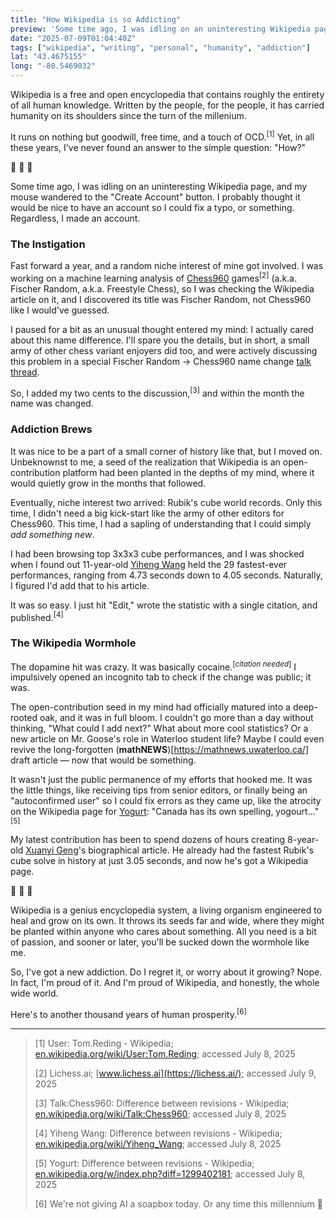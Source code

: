 ```yaml
---
title: "How Wikipedia is so Addicting"
preview: 'Some time ago, I was idling on an uninteresting Wikipedia page, and my mouse wandered to the "Create Account" button...'
date: "2025-07-09T01:04:40Z"
tags: ["wikipedia", "writing", "personal", "humanity", "addiction"]
lat: "43.4675155"
long: "-80.5469032"
---
```


Wikipedia is a free and open encyclopedia that contains roughly the entirety of all human knowledge. Written by the people, for the people, it has carried humanity on its shoulders since the turn of the millenium.

It runs on nothing but goodwill, free time, and a touch of OCD.<sup>\[1\]</sup> Yet, in all these years, I've never found an answer to the simple question: "How?"

📜 📜 📜

Some time ago, I was idling on an uninteresting Wikipedia page, and my mouse wandered to the "Create Account" button. I probably thought it would be nice to have an account so I could fix a typo, or something. Regardless, I made an account.

### The Instigation

Fast forward a year, and a random niche interest of mine got involved. I was working on a machine learning analysis of [Chess960](https://en.wikipedia.org/wiki/Chess960) games<sup>\[2\]</sup> (a.k.a. Fischer Random, a.k.a. Freestyle Chess), so I was checking the Wikipedia article on it, and I discovered its title was Fischer Random, not Chess960 like I would've guessed.

I paused for a bit as an unusual thought entered my mind: I actually cared about this name difference. I'll spare you the details, but in short, a small army of other chess variant enjoyers did too, and were actively discussing this problem in a special Fischer Random -> Chess960 name change [talk thread](https://en.wikipedia.org/wiki/Talk:Chess960).

So, I added my two cents to the discussion,<sup>\[3\]</sup> and within the month the name was changed.

### Addiction Brews

It was nice to be a part of a small corner of history like that, but I moved on. Unbeknownst to me, a seed of the realization that Wikipedia is an open-contribution platform had been planted in the depths of my mind, where it would quietly grow in the months that followed.

Eventually, niche interest two arrived: Rubik's cube world records. Only this time, I didn't need a big kick-start like the army of other editors for Chess960. This time, I had a sapling of understanding that I could simply _add something new_.

I had been browsing top 3x3x3 cube performances, and I was shocked when I found out 11-year-old [Yiheng Wang](https://en.wikipedia.org/wiki/Yiheng_Wang) held the 29 fastest-ever performances, ranging from 4.73 seconds down to 4.05 seconds. Naturally, I figured I'd add that to his article.

It was so easy. I just hit "Edit," wrote the statistic with a single citation, and published.<sup>\[4\]</sup>

### The Wikipedia Wormhole

The dopamine hit was crazy. It was basically cocaine.<sup>\[_citation needed_\]</sup> I impulsively opened an incognito tab to check if the change was public; it was.

The open-contribution seed in my mind had officially matured into a deep-rooted oak, and it was in full bloom. I couldn't go more than a day without thinking, "What could I add next?" What about more cool statistics? Or a new article on Mr. Goose's role in Waterloo student life? Maybe I could even revive the long-forgotten (**mathNEWS**)[https://mathnews.uwaterloo.ca/] draft article — now that would be something.

It wasn't just the public permanence of my efforts that hooked me. It was the little things, like receiving tips from senior editors, or finally being an "autoconfirmed user" so I could fix errors as they came up, like the atrocity on the Wikipedia page for [Yogurt](https://en.wikipedia.org/wiki/Yogurt): "Canada has its own spelling, yogourt..."<sup>\[5\]</sup>

My latest contribution has been to spend dozens of hours creating 8-year-old [Xuanyi Geng](https://en.wikipedia.org/wiki/Draft:Xuanyi_Geng)'s biographical article. He already had the fastest Rubik's cube solve in history at just 3.05 seconds, and now he's got a Wikipedia page.

📜 📜 📜

Wikipedia is a genius encyclopedia system, a living organism engineered to heal and grow on its own. It throws its seeds far and wide, where they might be planted within anyone who cares about something. All you need is a bit of passion, and sooner or later, you'll be sucked down the wormhole like me.

So, I've got a new addiction. Do I regret it, or worry about it growing? Nope. In fact, I'm proud of it. And I'm proud of Wikipedia, and honestly, the whole wide world.

Here's to another thousand years of human prosperity.<sup>\[6\]</sup>

---

> \[1\] User: Tom.Reding - Wikipedia; [en.wikipedia.org/wiki/User:Tom.Reding](https://en.wikipedia.org/wiki/User:Tom.Reding); accessed July 8, 2025
>
> \[2\] Lichess.ai; [www.lichess.ai](https://lichess.ai/); accessed July 9, 2025
>
> \[3\] Talk:Chess960: Difference between revisions - Wikipedia; [en.wikipedia.org/wiki/Talk:Chess960](https://en.wikipedia.org/w/index.php?title=Talk:Chess960&diff=prev&oldid=1255626247); accessed July 8, 2025
>
> \[4\] Yiheng Wang: Difference between revisions - Wikipedia; [en.wikipedia.org/wiki/Yiheng_Wang](https://en.wikipedia.org/w/index.php?title=Yiheng_Wang&diff=prev&oldid=1263998849); accessed July 8, 2025
>
> \[5\] Yogurt: Difference between revisions - Wikipedia; [en.wikipedia.org/w/index.php?diff=1299402181](https://en.wikipedia.org/w/index.php?diff=1299402181); accessed July 8, 2025
>
> \[6\] We're not giving AI a soapbox today. Or any time this millennium 🙂
